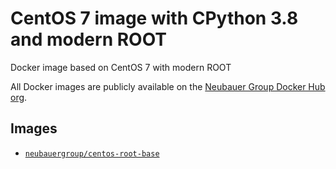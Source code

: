 # CentOS 7 image with CPython 3.8 and modern ROOT

Docker image based on CentOS 7 with modern ROOT

All Docker images are publicly available on the [Neubauer Group Docker Hub org](https://hub.docker.com/u/neubauergroup).

## Images

- [`neubauergroup/centos-root-base`](https://hub.docker.com/r/neubauergroup/centos-root-base)
